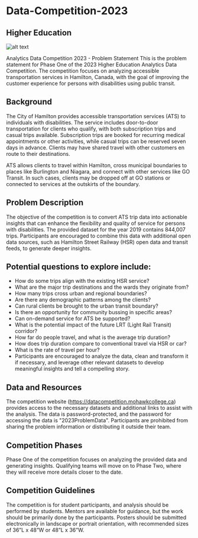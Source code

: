 # Data-Competition-2023

## Higher Education 
![alt text](https://github.com/user-attachments/assets/6912c50d-ae02-44c6-aca2-1677cb66faa0?raw=true)

Analytics Data Competition 2023 - Problem Statement
This is the problem statement for Phase One of the 2023 Higher Education Analytics Data Competition. The competition focuses on analyzing accessible transportation services in Hamilton, Canada, with the goal of improving the customer experience for persons with disabilities using public transit.

## Background
The City of Hamilton provides accessible transportation services (ATS) to individuals with disabilities. The service includes door-to-door transportation for clients who qualify, with both subscription trips and casual trips available. Subscription trips are booked for recurring medical appointments or other activities, while casual trips can be reserved seven days in advance. Clients may have shared travel with other customers en route to their destinations.

ATS allows clients to travel within Hamilton, cross municipal boundaries to places like Burlington and Niagara, and connect with other services like GO Transit. In such cases, clients may be dropped off at GO stations or connected to services at the outskirts of the boundary.

## Problem Description
The objective of the competition is to convert ATS trip data into actionable insights that can enhance the flexibility and quality of service for persons with disabilities. The provided dataset for the year 2019 contains 844,007 trips. Participants are encouraged to combine this data with additional open data sources, such as Hamilton Street Railway (HSR) open data and transit feeds, to generate deeper insights.

## Potential questions to explore include:

- How do some trips align with the existing HSR service?
- What are the major trip destinations and the wards they originate from?
- How many trips cross urban and regional boundaries?
- Are there any demographic patterns among the clients?
- Can rural clients be brought to the urban transit boundary?
- Is there an opportunity for community bussing in specific areas?
- Can on-demand service for ATS be supported?
- What is the potential impact of the future LRT (Light Rail Transit) corridor?
- How far do people travel, and what is the average trip duration?
- How does trip duration compare to conventional travel via HSR or car?
- What is the rate of travel per hour?
- Participants are encouraged to analyze the data, clean and transform it if necessary, and leverage other relevant datasets to develop meaningful insights and tell a compelling story.

## Data and Resources
The competition website (https://datacompetition.mohawkcollege.ca) provides access to the necessary datasets and additional links to assist with the analysis. The data is password-protected, and the password for accessing the data is "2023ProblemData". Participants are prohibited from sharing the problem information or distributing it outside their team.

## Competition Phases
Phase One of the competition focuses on analyzing the provided data and generating insights. Qualifying teams will move on to Phase Two, where they will receive more details closer to the date.

## Competition Guidelines
The competition is for student participants, and analysis should be performed by students.
Mentors are available for guidance, but the work should be primarily done by the participants.
Posters should be submitted electronically in landscape or portrait orientation, with recommended sizes of 36”L x 48”W or 48”L x 36”W.
